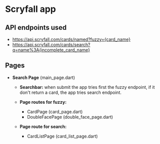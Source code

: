 # Scryfall app

## API endpoints used
*  https://api.scryfall.com/cards/named?fuzzy={card_name}
*  https://api.scryfall.com/cards/search?q=name%3A{incomplete_card_name}

## Pages
* **Search Page** (main_page.dart)

    * **Searchbar:** when submit the app tries first the fuzzy endpoint, if it don't return a card, the app tries search endpoint. 
    * **Page routes for fuzzy:**

        * CardPage (card_page.dart)
        * DoubleFacePage (double_face_page.dart)

    * **Page route for search:** 

        * CardListPage (card_list_page.dart) 
        
